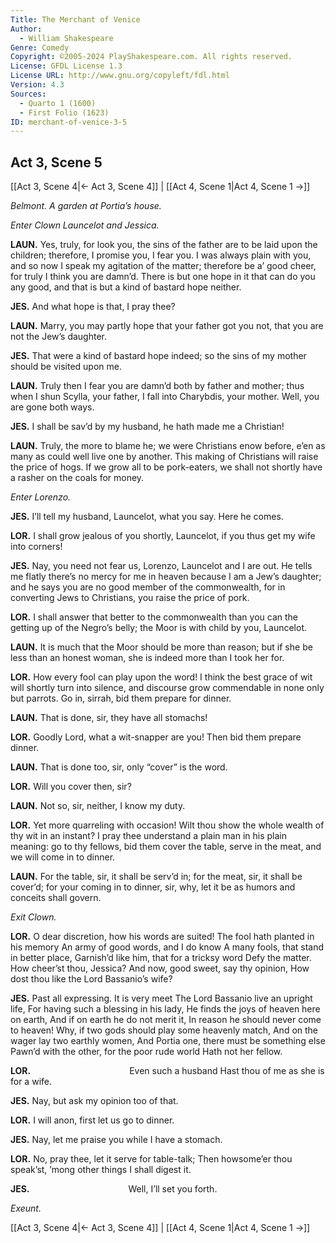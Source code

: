 ```yaml
---
Title: The Merchant of Venice
Author: 
  - William Shakespeare
Genre: Comedy
Copyright: ©2005-2024 PlayShakespeare.com. All rights reserved.
License: GFDL License 1.3
License URL: http://www.gnu.org/copyleft/fdl.html
Version: 4.3
Sources:
  - Quarto 1 (1600)
  - First Folio (1623)
ID: merchant-of-venice-3-5
---
```


## Act 3, Scene 5
[[Act 3, Scene 4|← Act 3, Scene 4]] | [[Act 4, Scene 1|Act 4, Scene 1 →]]

*Belmont. A garden at Portia’s house.*

*Enter Clown Launcelot and Jessica.*

**LAUN.**
Yes, truly, for look you, the sins of the father are to be laid upon the children; therefore, I promise you, I fear you. I was always plain with you, and so now I speak my agitation of the matter; therefore be a’ good cheer, for truly I think you are damn’d. There is but one hope in it that can do you any good, and that is but a kind of bastard hope neither.

**JES.**
And what hope is that, I pray thee?

**LAUN.**
Marry, you may partly hope that your father got you not, that you are not the Jew’s daughter.

**JES.**
That were a kind of bastard hope indeed; so the sins of my mother should be visited upon me.

**LAUN.**
Truly then I fear you are damn’d both by father and mother; thus when I shun Scylla, your father, I fall into Charybdis, your mother. Well, you are gone both ways.

**JES.**
I shall be sav’d by my husband, he hath made me a Christian!

**LAUN.**
Truly, the more to blame he; we were Christians enow before, e’en as many as could well live one by another. This making of Christians will raise the price of hogs. If we grow all to be pork-eaters, we shall not shortly have a rasher on the coals for money.

*Enter Lorenzo.*

**JES.**
I’ll tell my husband, Launcelot, what you say. Here he comes.

**LOR.**
I shall grow jealous of you shortly, Launcelot, if you thus get my wife into corners!

**JES.**
Nay, you need not fear us, Lorenzo, Launcelot and I are out. He tells me flatly there’s no mercy for me in heaven because I am a Jew’s daughter; and he says you are no good member of the commonwealth, for in converting Jews to Christians, you raise the price of pork.

**LOR.**
I shall answer that better to the commonwealth than you can the getting up of the Negro’s belly; the Moor is with child by you, Launcelot.

**LAUN.**
It is much that the Moor should be more than reason; but if she be less than an honest woman, she is indeed more than I took her for.

**LOR.**
How every fool can play upon the word! I think the best grace of wit will shortly turn into silence, and discourse grow commendable in none only but parrots. Go in, sirrah, bid them prepare for dinner.

**LAUN.**
That is done, sir, they have all stomachs!

**LOR.**
Goodly Lord, what a wit-snapper are you! Then bid them prepare dinner.

**LAUN.**
That is done too, sir, only “cover” is the word.

**LOR.**
Will you cover then, sir?

**LAUN.**
Not so, sir, neither, I know my duty.

**LOR.**
Yet more quarreling with occasion! Wilt thou show the whole wealth of thy wit in an instant? I pray thee understand a plain man in his plain meaning: go to thy fellows, bid them cover the table, serve in the meat, and we will come in to dinner.

**LAUN.**
For the table, sir, it shall be serv’d in; for the meat, sir, it shall be cover’d; for your coming in to dinner, sir, why, let it be as humors and conceits shall govern.

*Exit Clown.*

**LOR.**
O dear discretion, how his words are suited!
The fool hath planted in his memory
An army of good words, and I do know
A many fools, that stand in better place,
Garnish’d like him, that for a tricksy word
Defy the matter. How cheer’st thou, Jessica?
And now, good sweet, say thy opinion,
How dost thou like the Lord Bassanio’s wife?

**JES.**
Past all expressing. It is very meet
The Lord Bassanio live an upright life,
For having such a blessing in his lady,
He finds the joys of heaven here on earth,
And if on earth he do not merit it,
In reason he should never come to heaven!
Why, if two gods should play some heavenly match,
And on the wager lay two earthly women,
And Portia one, there must be something else
Pawn’d with the other, for the poor rude world
Hath not her fellow.

**LOR.**
           Even such a husband
Hast thou of me as she is for a wife.

**JES.**
Nay, but ask my opinion too of that.

**LOR.**
I will anon, first let us go to dinner.

**JES.**
Nay, let me praise you while I have a stomach.

**LOR.**
No, pray thee, let it serve for table-talk;
Then howsome’er thou speak’st, ’mong other things
I shall digest it.

**JES.**
           Well, I’ll set you forth.

*Exeunt.*

[[Act 3, Scene 4|← Act 3, Scene 4]] | [[Act 4, Scene 1|Act 4, Scene 1 →]]